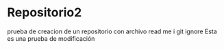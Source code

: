 # Repositorio2
prueba de creacion de un repositorio con archivo read me i git ignore
Esta es una prueba de modificación
